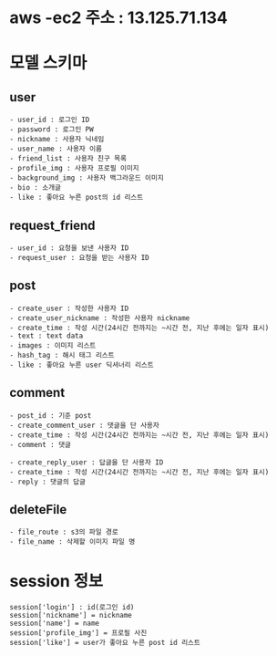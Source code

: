 # aws -ec2 주소 : 13.125.71.134

# 모델 스키마

## user
	- user_id : 로그인 ID
    - password : 로그인 PW
    - nickname : 사용자 닉네임
	- user_name : 사용자 이름
	- friend_list : 사용자 친구 목록
    - profile_img : 사용자 프로필 이미지
    - background_img : 사용자 백그라운드 이미지
    - bio : 소개글
    - like : 좋아요 누른 post의 id 리스트

## request_friend
	- user_id : 요청을 보낸 사용자 ID
	- request_user : 요청을 받는 사용자 ID
	
## post
    - create_user : 작성한 사용자 ID
    - create_user_nickname : 작성한 사용자 nickname
    - create_time : 작성 시간(24시간 전까지는 ~시간 전, 지난 후에는 일자 표시)
	- text : text data
	- images : 이미지 리스트
    - hash_tag : 해시 태그 리스트
    - like : 좋아요 누른 user 딕셔너리 리스트

## comment
    - post_id : 기준 post 
    - create_comment_user : 댓글을 단 사용자 
    - create_time : 작성 시간(24시간 전까지는 ~시간 전, 지난 후에는 일자 표시)
    - comment : 댓글
    
    - create_reply_user : 답글을 단 사용자 ID
    - create_time : 작성 시간(24시간 전까지는 ~시간 전, 지난 후에는 일자 표시)
    - reply : 댓글의 답글

## deleteFile
    - file_route : s3의 파일 경로
    - file_name : 삭제할 이미지 파일 명

# session 정보
    session['login'] : id(로그인 id)
    session['nickname'] = nickname
    session['name'] = name
    session['profile_img'] = 프로필 사진
    session['like'] = user가 좋아요 누른 post id 리스트 


